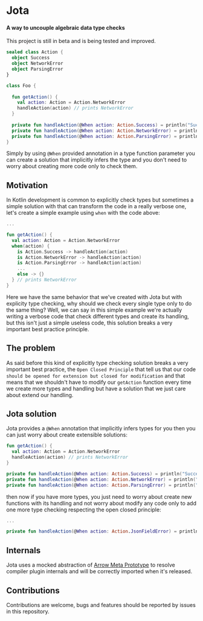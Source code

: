 # Jota
#### A way to uncouple algebraic data type checks

This project is still in beta and is being tested and improved.

```kotlin
sealed class Action {
  object Success
  object NetworkError
  object ParsingError
}

class Foo {
  
  fun getAction() {
    val action: Action = Action.NetworkError
    handleAction(action) // prints NetworkError
  }
  
  private fun handleAction(@When action: Action.Success) = println("Success")
  private fun handleAction(@When action: Action.NetworkError) = println("NetworkError")
  private fun handleAction(@When action: Action.ParsingError) = println("ParsingError")
}
```

Simply by using `@When` provided annotation in a type function parameter you can create a solution that implicitly infers the type and you don't need to worry about creating more code only to check them.

## Motivation

In Kotlin development is common to explicitly check types but sometimes a simple solution with that can transform the code in a really verbose one, let's create a simple example using `when` with the code above:

```kotlin
...

fun getAction() {
  val action: Action = Action.NetworkError
  when(action) {
    is Action.Success -> handleAction(action)
    is Action.NetworkError -> handleAction(action)
    is Action.ParsingError -> handleAction(action)
    ...
    else -> {}
  } // prints NetworkError
}
```

Here we have the same behavior that we've created with Jota but with explicity type checking, why should we check every single type only to do the same thing? Well, we can say in this simple example we're actually writing a verbose code that check different types and create its handling, but this isn't just a simple useless code, this solution breaks a very important best practice principle.

## The problem

As said before this kind of explicitly type checking solution breaks a very important best practice, the `Open Closed Principle` that tell us that our code `should be opened for extension but closed for modification` and that means that we shouldn't have to modify our `getAction` function every time we create more types and handling but have a solution that we just care about extend our handling.

## Jota solution

Jota provides a `@When` annotation that implicitly infers types for you then you can just worry about create extensible solutions:

```kotlin
fun getAction() {
  val action: Action = Action.NetworkError
  handleAction(action) // prints NetworkError
}

private fun handleAction(@When action: Action.Success) = println("Success")
private fun handleAction(@When action: Action.NetworkError) = println("NetworkError")
private fun handleAction(@When action: Action.ParsingError) = println("ParsingError")
```

then now if you have more types, you just need to worry about create new functions with its handling and not worry about modify any code only to add one more type checking respecting the open closed principle:

```kotlin
...

private fun handleAction(@When action: Action.JsonFieldError) = println("JsonFieldError")
```

## Internals

Jota uses a mocked abstraction of [Arrow Meta Prototype](https://github.com/47deg/arrow-meta-prototype) to resolve compiler plugin internals and will be correctly imported when it's released.

## Contributions

Contributions are welcome, bugs and features should be reported by issues in this repository.
